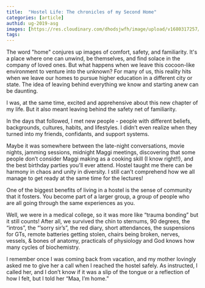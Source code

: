 ```yaml
---
title:  "Hostel Life: The chronicles of my Second Home"
categories: [article]
authid: ug-2019-asg
images: [https://res.cloudinary.com/dhodsjwfh/image/upload/v1680317257/hostel_deoflc.jpg]
tags: 
---
```


The word "home" conjures up images of comfort, safety, and familiarity. It's a place where one can unwind, be themselves, and find solace in the company of loved ones. But what happens when we leave this cocoon-like environment to venture into the unknown? For many of us, this reality hits when we leave our homes to pursue higher education in a different city or state. The idea of leaving behind everything we know and starting anew can be daunting.

I was, at the same time, excited and apprehensive about this new chapter of my life. But it also meant leaving behind the safety net of familiarity. 

In the days that followed, I met new people - people with different beliefs, backgrounds, cultures, habits, and lifestyles. I didn’t even realize when they turned into my friends, confidants, and support systems. 

Maybe it was somewhere between the late-night conversations, movie nights, jamming sessions, midnight Maggi meetings, discovering that some people don’t consider Maggi making as a cooking skill (I know right!!), and the best birthday parties you'll ever attend. Hostel taught me there can be harmony in chaos and unity in diversity. I still can’t comprehend how we all manage to get ready at the same time for the lectures! 

One of the biggest benefits of living in a hostel is the sense of community that it fosters. You become part of a larger group, a group of people who are all going through the same experiences as you. 

Well, we were in a medical college, so it was more like “trauma bonding” but it still counts! After all, we survived the chin to sternums, 90 degrees, the “intros”, the “’sorry sir’s”, the red diary, short attendances, the suspensions for GTs, remote batteries getting stolen, chairs being broken, nerves, vessels, & bones of anatomy, practicals of physiology and God knows how many cycles of biochemistry. 

I remember once I was coming back from vacation, and my mother lovingly asked me to give her a call when I reached the hostel safely. As instructed, I called her, and I don’t know if it was a slip of the tongue or a reflection of how I felt, but I told her “Maa, I’m home.”